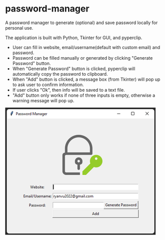 # password-manager
A password manager to generate (optional) and save password locally for personal use.  

The application is built with Python, Tkinter for GUI, and pyperclip.  
- User can fill in website, email/username(default with custom email) and password.
- Password can be filled manually or generated by clicking "Generate Password" button.
- When "Generate Password" button is clicked, pyperclip will automatically copy the password to clipboard.
- When "Add" button is clicked, a message box (from Tkinter) will pop up to ask user to confirm information.
- If user clicks "Ok", then info will be saved to a text file.
- "Add" button only works if none of three inputs is empty, otherwise a warning message will pop up.

![](password-generator.png)